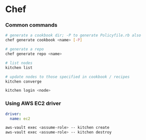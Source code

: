 # Chef
### Common commands
```bash
# generate a cookbook dir; -P to generate Policyfile.rb also
chef generate cookbook <name> [-P]

# generate a repo
chef generate repo <name>

# list nodes
kitchen list

# update nodes to those specified in cookbook / recipes
kitchen converge

kitchen login <node>

```

### Using AWS EC2 driver

```yml
driver:
  name: ec2
```

```bash
aws-vault exec <assume-role> -- kitchen create
aws-vault exec <assume-role> -- kitchen destroy
```
